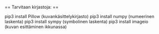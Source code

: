 == Tarvitaan kirjastoja: ==

pip3 install Pillow (kuvankäsittelykirjasto)
pip3 install numpy (numeerinen laskenta)
pip3 install sympy (symbolinen laskenta)
pip3 install imageio (kuvan esittäminen ikkunassa)
